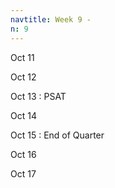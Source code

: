 ```yaml
---
navtitle: Week 9 -
n: 9
---
```


Oct 11

Oct 12

Oct 13
: PSAT

Oct 14

Oct 15
: End of Quarter

Oct 16

Oct 17

